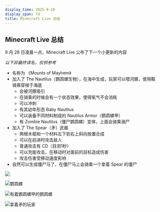 ```yaml
---
display_time: 2025-9-28
display_span: 7d
title: Minecraft Live 总结
---
```

## Minecraft Live 总结

9 月 28 日凌晨一点，Minecraft Live 公布了下一个小更新的内容

*以下非最终译名，仅供参考*

* 名称为 《Mounts of Mayhem》
* 加入了 The Nautilus（鹦鹉螺生物），在海中生成，玩家可以喂河豚，使用鞍骑乘穿梭于海底
    * 会被河豚吸引
    * 在骑乘的时候会有一个状态效果，使得氧气不会消耗
    * 可以冲刺
    * 有其幼年形态 Baby Nautilus
    * 可以装备不同材料制成的 Nautilus Armor（鹦鹉螺甲）
    * 有 Zombie Nautilus（僵尸鹦鹉螺）变体，上面会骑乘溺尸
* 加入了 The Spear（矛）武器
    * 两根木棍和一个材料左下到右上斜向放置合成
    * 可以在前进时攻击敌人
    * 普通攻击有 CD（目测1秒）
    * 可以充能攻击，在移动时对面前的目标造成伤害
    * 攻击伤害受移动速度影响
* 自然可以生成僵尸马了，在僵尸马上会骑乘一个拿着 Spear 的僵尸

![](https://tc-new.z.wiki/autoupload/f/2c6MK0d62soElBOCIA-_FXmEkftwpfXYFOUOEy8VZ4ayl5f0KlZfm6UsKj-HyTuv/20250928/WPGR/MCV_LIVE_holiday2025_editorial_1170x500.jpg.avif/webp)

![鹦鹉螺](https://tc-new.z.wiki/autoupload/f/2c6MK0d62soElBOCIA-_FXmEkftwpfXYFOUOEy8VZ4ayl5f0KlZfm6UsKj-HyTuv/20250928/LfYj/MCV_holidaydrop2025_LIVE_nautilus_01_1280x720.jpg.avif/webp)

![有着鹦鹉螺甲的鹦鹉螺](https://tc-new.z.wiki/autoupload/f/2c6MK0d62soElBOCIA-_FXmEkftwpfXYFOUOEy8VZ4ayl5f0KlZfm6UsKj-HyTuv/20250928/JNp8/MCV_holidaydrop2025_LIVE_nautilus_06_armor_gold_1280x720.jpg.avif/webp)

![拿着矛的玩家](https://tc-new.z.wiki/autoupload/f/2c6MK0d62soElBOCIA-_FXmEkftwpfXYFOUOEy8VZ4ayl5f0KlZfm6UsKj-HyTuv/20250928/CdWK/MCV_holidaydrop2025_LIVE_attack_jab_3_1280x720.jpg.avif/webp)